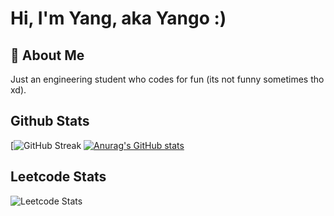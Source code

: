
# Hi, I'm Yang, aka Yango :)




## 🚀 About Me
Just an engineering student who codes for fun (its not funny sometimes tho xd).

## Github Stats
[![GitHub Streak](https://github-readme-streak-stats-eight.vercel.app/?user=Yango27&theme=tokyonight)
[![Anurag's GitHub stats](https://github-readme-stats.vercel.app/api?username=Yango27)](https://github.com/anuraghazra/github-readme-stats)

## Leetcode Stats
![Leetcode Stats](https://leetcard.jacoblin.cool/Yango27)
